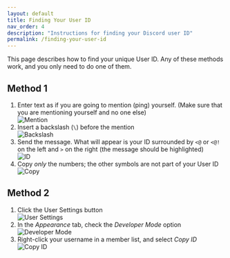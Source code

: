 ```yaml
---
layout: default
title: Finding Your User ID
nav_order: 4
description: "Instructions for finding your Discord user ID"
permalink: /finding-your-user-id
---
```


This page describes how to find your unique User ID. Any of these methods work, and you only need to do one of them.

## Method 1
1. Enter text as if you are going to mention (ping) yourself. (Make sure that you are mentioning yourself and no one else)<br>![Mention](http://i.imgur.com/ZyLoGkL.png)
2. Insert a backslash (`\`) before the mention<br>![Backslash](http://i.imgur.com/35KX2Lm.png)
3. Send the message. What will appear is your ID surrounded by `<@` or `<@!` on the left and `>` on the right (the message should be highlighted)<br>![ID](http://i.imgur.com/d0NwAzR.png)
4. Copy _only_ the numbers; the other symbols are not part of your User ID<br>![Copy](http://i.imgur.com/TmZB3Yy.png)

## Method 2
1. Click the User Settings button<br>![User Settings](http://i.imgur.com/w7vaDci.png)
2. In the *Appearance* tab, check the *Developer Mode* option<br>![Developer Mode](http://i.imgur.com/ENzSA0A.png)
3. Right-click your username in a member list, and select *Copy ID*<br>![Copy ID](http://i.imgur.com/XiL4wy1.png)